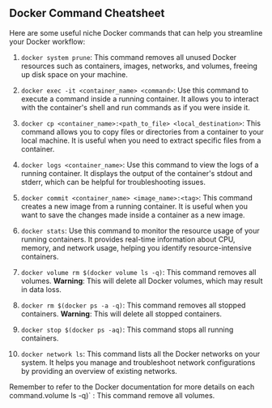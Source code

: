 ## Docker Command Cheatsheet

Here are some useful niche Docker commands that can help you streamline your Docker workflow:

1. `docker system prune`: This command removes all unused Docker resources such as containers, images, networks, and volumes, freeing up disk space on your machine.

2. `docker exec -it <container_name> <command>`: Use this command to execute a command inside a running container. It allows you to interact with the container's shell and run commands as if you were inside it.

3. `docker cp <container_name>:<path_to_file> <local_destination>`: This command allows you to copy files or directories from a container to your local machine. It is useful when you need to extract specific files from a container.

4. `docker logs <container_name>`: Use this command to view the logs of a running container. It displays the output of the container's stdout and stderr, which can be helpful for troubleshooting issues.

5. `docker commit <container_name> <image_name>:<tag>`: This command creates a new image from a running container. It is useful when you want to save the changes made inside a container as a new image.

6. `docker stats`: Use this command to monitor the resource usage of your running containers. It provides real-time information about CPU, memory, and network usage, helping you identify resource-intensive containers.

7. `docker volume rm $(docker volume ls -q)`: This command removes all volumes. **Warning**: This will delete all Docker volumes, which may result in data loss.

8. `docker rm $(docker ps -a -q)`: This command removes all stopped containers. **Warning**: This will delete all stopped containers.

9. `docker stop $(docker ps -aq)`: This command stops all running containers.

10. `docker network ls`: This command lists all the Docker networks on your system. It helps you manage and troubleshoot network configurations by providing an overview of existing networks.

Remember to refer to the Docker documentation for more details on each command.volume ls -q)` : This command remove all volumes.
